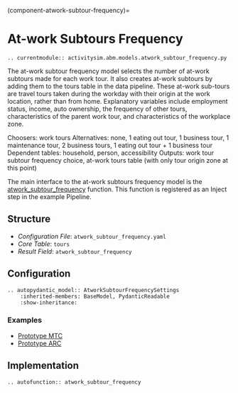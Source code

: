 (component-atwork-subtour-frequency)=
# At-work Subtours Frequency

```{eval-rst}
.. currentmodule:: activitysim.abm.models.atwork_subtour_frequency.py
```

The at-work subtour frequency model selects the number of at-work subtours made for each work tour.
It also creates at-work subtours by adding them to the tours table in the data pipeline.
These at-work sub-tours are travel tours taken during the workday with their origin at the work
location, rather than from home. Explanatory variables include employment status,
income, auto ownership, the frequency of other tours, characteristics of the parent work tour, and
characteristics of the workplace zone.

Choosers: work tours
Alternatives: none, 1 eating out tour, 1 business tour, 1 maintenance tour, 2 business tours, 1 eating out tour + 1 business tour
Dependent tables: household, person, accessibility
Outputs: work tour subtour frequency choice, at-work tours table (with only tour origin zone at this point)

The main interface to the at-work subtours frequency model is the
[atwork_subtour_frequency](activitysim.abm.models.atwork_subtour_frequency.atwork_subtour_frequency)
function.  This function is registered as an Inject step in the example Pipeline.

## Structure

- *Configuration File*: `atwork_subtour_frequency.yaml`
- *Core Table*: `tours`
- *Result Field*: `atwork_subtour_frequency`

## Configuration

```{eval-rst}
.. autopydantic_model:: AtworkSubtourFrequencySettings
    :inherited-members: BaseModel, PydanticReadable
    :show-inheritance:
```

### Examples

- [Prototype MTC](https://github.com/ActivitySim/activitysim/blob/main/activitysim/examples/prototype_mtc/configs/atwork_subtour_destination.yaml)
- [Prototype ARC](https://github.com/ActivitySim/activitysim/blob/main/activitysim/examples/prototype_arc/configs/atwork_subtour_destination.yaml)


## Implementation

```{eval-rst}
.. autofunction:: atwork_subtour_frequency
```
